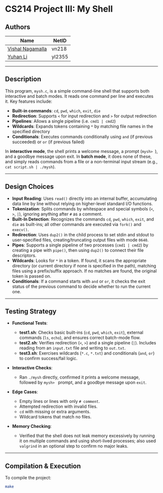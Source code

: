 # CS214 Project III: My Shell

## Authors
| **Name** | **NetID** |
|----------|-------------|
| [Vishal Nagamalla](https://github.com/Vishal-Nagamalla) | vn218 |
| [Yuhan Li](https://github.com/HiT-T) | yl2355 |

---

## Description

This program, `mysh.c`, is a simple command-line shell that supports both interactive and batch modes. It reads one command per line and executes it. Key features include:

- **Built-in commands**: `cd`, `pwd`, `which`, `exit`, `die`
- **Redirection**: Supports `<` for input redirection and `>` for output redirection  
- **Pipelines**: Allows a single pipeline (i.e. `cmd1 | cmd2`)  
- **Wildcards**: Expands tokens containing `*` by matching file names in the specified directory  
- **Conditionals**: Executes commands conditionally using `and` (if previous succeeded) or `or` (if previous failed)

In **interactive mode**, the shell prints a welcome message, a prompt (`mysh> `), and a goodbye message upon exit. In **batch mode**, it does none of these, and simply reads commands from a file or a non-terminal input stream (e.g., `cat script.sh | ./mysh`).

---

## Design Choices

- **Input Reading**: Uses `read()` directly into an internal buffer, accumulating data line by line without relying on higher-level standard I/O functions.
- **Tokenization**: Splits commands by whitespace and special symbols (`<`, `>`, `|`), ignoring anything after `#` as a comment.
- **Built-In Detection**: Recognizes the commands `cd`, `pwd`, `which`, `exit`, and `die` as built-ins; all other commands are executed via `fork()` and `execv()`.
- **Redirection**: Uses `dup2()` in the child process to set stdin and stdout to user-specified files, creating/truncating output files with mode `0640`.
- **Pipes**: Supports a single pipeline of two processes (`cmd1 | cmd2`) by creating a pipe with `pipe()`, then using `dup2()` to connect their file descriptors.
- **Wildcards**: Looks for `*` in a token. If found, it scans the appropriate directory (or current directory if none is specified in the path), matching files using a prefix/suffix approach. If no matches are found, the original token is passed on.
- **Conditionals**: If a command starts with `and` or `or`, it checks the exit status of the previous command to decide whether to run the current one.

---

## Testing Strategy

- **Functional Tests**:  
  - **test1.sh**: Checks basic built-ins (`cd`, `pwd`, `which`, `exit`), external commands (`ls`, `echo`), and ensures correct batch-mode flow.  
  - **test2.sh**: Verifies redirection (`<`, `>`) and a single pipeline (`|`). Includes reading from an `input.txt` file and writing to `out.txt`.  
  - **test3.sh**: Exercises wildcards (`*.c`, `*.txt`) and conditionals (`and`, `or`) to confirm success/fail logic.

- **Interactive Checks**:  
  - Ran `./mysh` directly, confirmed it prints a welcome message, followed by `mysh> ` prompt, and a goodbye message upon `exit`.

- **Edge Cases**:  
  - Empty lines or lines with only `# comment`.  
  - Attempted redirection with invalid files.  
  - `cd` with missing or extra arguments.  
  - Wildcard tokens that match no files.

- **Memory Checking**:  
  - Verified that the shell does not leak memory excessively by running it on multiple commands and using short-lived processes; also used `valgrind` in an optional step to confirm no major leaks.

---

## Compilation & Execution

To compile the project:

```bash
make